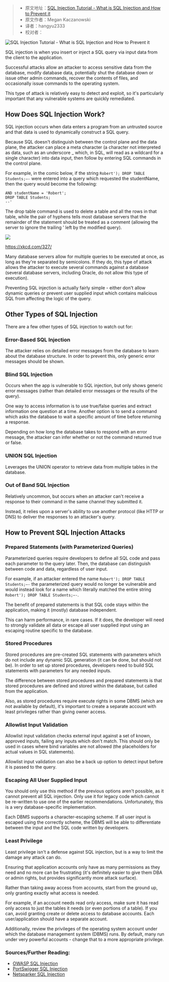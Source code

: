> -   原文地址：[SQL Injection Tutorial - What is SQL Injection and How to Prevent it](https://www.freecodecamp.org/news/what-is-sql-injection-how-to-prevent-it/)
> -   原文作者：Megan Kaczanowski
> -   译者：hangyu2333
> -   校对者：

![SQL Injection Tutorial - What is SQL Injection and How to Prevent it](https://images.unsplash.com/photo-1614064641938-3bbee52942c7?crop=entropy&cs=tinysrgb&fit=max&fm=jpg&ixid=MXwxMTc3M3wwfDF8c2VhcmNofDU4fHxjeWJlcnxlbnwwfHx8&ixlib=rb-1.2.1&q=80&w=2000)

SQL injection is when you insert or inject a SQL query via input data from the client to the application.

Successful attacks allow an attacker to access sensitive data from the database, modify database data, potentially shut the database down or issue other admin commands, recover the contents of files, and occasionally issue commands to the operating system.

This type of attack is relatively easy to detect and exploit, so it's particularly important that any vulnerable systems are quickly remediated.

## How Does SQL Injection Work?

SQL injection occurs when data enters a program from an untrusted source and that data is used to dynamically construct a SQL query.

Because SQL doesn't distinguish between the control plane and the data plane, the attacker can place a meta character (a character not interpreted as data, such as an underscore \_ which, in SQL, will read as a wildcard for a single character) into data input, then follow by entering SQL commands in the control plane.

For example, in the comic below, if the string `Robert'); DROP TABLE Students;–-` were entered into a query which requested the studentName, then the query would become the following:

```
AND studentName = 'Robert';
DROP TABLE Students;
--'
```

The drop table command is used to delete a table and all the rows in that table, while the pair of hyphens tells most database servers that the remainder of the statement should be treated as a comment (allowing the server to ignore the trailing ' left by the modified query).

![](https://megankaczanowski.com/content/images/2020/12/Screen-Shot-2020-12-30-at-6.23.14-PM.png)

https://xkcd.com/327/

Many database servers allow for multiple queries to be executed at once, as long as they're separated by semicolons. If they do, this type of attack allows the attacker to execute several commands against a database (several database servers, including Oracle, do not allow this type of execution).

Preventing SQL injection is actually fairly simple \- either don't allow dynamic queries or prevent user supplied input which contains malicious SQL from affecting the logic of the query.

## Other Types of SQL Injection

There are a few other types of SQL injection to watch out for:

### Error\-Based SQL Injection

The attacker relies on detailed error messages from the database to learn about the database structure. In order to prevent this, only generic error messages should be shown.

### Blind SQL Injection

Occurs when the app is vulnerable to SQL injection, but only shows generic error messages (rather than detailed error messages or the results of the query).

One way to access information is to use true/false queries and extract information one question at a time. Another option is to send a command which asks the database to wait a specific amount of time before returning a response.

Depending on how long the database takes to respond with an error message, the attacker can infer whether or not the command returned true or false.

### UNION SQL Injection

Leverages the UNION operator to retrieve data from multiple tables in the database.

### Out of Band SQL Injection

Relatively uncommon, but occurs when an attacker can't receive a response to their command in the same channel they submitted it.

Instead, it relies upon a server's ability to use another protocol (like HTTP or DNS) to deliver the responses to an attacker's query.

## How to Prevent SQL Injection Attacks

### Prepared Statements (with Parameterized Queries)

Parameterized queries require developers to define all SQL code and pass each parameter to the query later. Then, the database can distinguish between code and data, regardless of user input.

For example, if an attacker entered the name `Robert'); DROP TABLE Students;–-` the parameterized query would no longer be vulnerable and would instead look for a name which literally matched the entire string `Robert'); DROP TABLE Students;–-`.

The benefit of prepared statements is that SQL code stays within the application, making it (mostly) database independent.

This can harm performance, in rare cases. If it does, the developer will need to strongly validate all data or escape all user supplied input using an escaping routine specific to the database.

### Stored Procedures

Stored procedures are pre\-created SQL statements with parameters which do not include any dynamic SQL generation (it can be done, but should not be). In order to set up stored procedures, developers need to build SQL statements with parameters for any needed inputs.

The difference between stored procedures and prepared statements is that stored procedures are defined and stored within the database, but called from the application.

Also, as stored procedures require execute rights in some DBMS (which are not available by default), it's important to create a separate account with least privileges rather than giving owner access.

### Allowlist Input Validation

Allowlist input validation checks external input against a set of known, approved inputs, failing any inputs which don't match. This should only be used in cases where bind variables are not allowed (the placeholders for actual values in SQL statements).

Allowlist input validation can also be a back up option to detect input before it is passed to the query.

### Escaping All User Supplied Input

You should only use this method if the previous options aren't possible, as it cannot prevent all SQL injection. Only use it for legacy code which cannot be re\-written to use one of the earlier recommendations. Unfortunately, this is a very database\-specific implementation.

Each DBMS supports a character\-escaping scheme. If all user input is escaped using the correctly scheme, the DBMS will be able to differentiate between the input and the SQL code written by developers.

### Least Privilege

Least privilege isn't a defense against SQL injection, but is a way to limit the damage any attack can do.

Ensuring that application accounts only have as many permissions as they need and no more can be frustrating (it's definitely easier to give them DBA or admin rights, but provides significantly more attack surface).

Rather than taking away access from accounts, start from the ground up, only granting exactly what access is needed.

For example, if an account needs read only access, make sure it has read only access to just the tables it needs (or even portions of a table). If you can, avoid granting create or delete access to database accounts. Each user/application should have a separate account.

Additionally, review the privileges of the operating system account under which the database management system (DBMS) runs. By default, many run under very powerful accounts \- change that to a more appropriate privilege.

### Sources/Further Reading:

*   [OWASP SQL Injection](https://owasp.org/www-community/attacks/SQL_Injection)
*   [PortSwigger SQL Injection](https://portswigger.net/web-security/sql-injection)
*   [Netsparker SQL Injection](https://www.netsparker.com/blog/web-security/sql-injection-cheat-sheet/)
